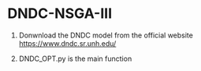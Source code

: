 # DNDC-NSGA-III

1. Donwnload the DNDC model from the official website https://www.dndc.sr.unh.edu/

2. DNDC_OPT.py is the main function
